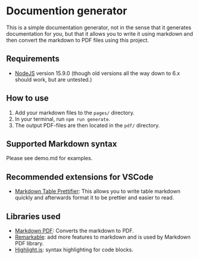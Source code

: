 # Documention generator
This is a simple documentation generator, not in the sense that it generates documentation for you, but that it allows you to write it using markdown and then convert the markdown to PDF files using this project.

## Requirements
 - [NodeJS](https://nodejs.org/) version 15.9.0 (though old versions all the way down to 6.x should work, but are untested.)

## How to use
 1. Add your markdown files to the `pages/` directory.
 2. In your terminal, run `npm run generate`.
 3. The output PDF-files are then located in the `pdf/` directory.

## Supported Markdown syntax
Please see demo.md for examples.

## Recommended extensions for VSCode
 - [Markdown Table Prettifier](https://marketplace.visualstudio.com/items?itemName=darkriszty.markdown-table-prettify): This allows you to write table markdown quickly and afterwards format it to be prettier and easier to read.

## Libraries used
 - [Markdown PDF](https://github.com/alanshaw/markdown-pdf): Converts the markdown to PDF.
 - [Remarkable](https://github.com/jonschlinkert/remarkable): add more features to markdown and is used by Markdown PDF library.
 - [Highlight.js](https://highlightjs.org/): syntax highlighting for code blocks.